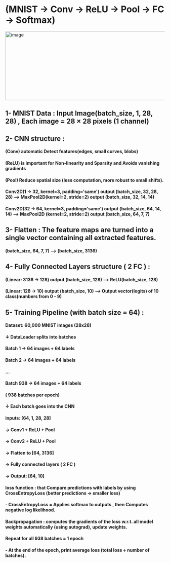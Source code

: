 # (MNIST -> Conv -> ReLU -> Pool -> FC -> Softmax) 

<img width="1048" height="217" alt="image" src="https://github.com/user-attachments/assets/ab5f3270-96ab-438e-bdfa-0eb9573c6016" />

## 1- MNIST Data : Input Image(batch_size, 1, 28, 28) , Each image = 28 × 28 pixels (1 channel)

## 2- CNN structure :
#### (Conv) automatic Detect features(edges, small curves, blobs)
#### (ReLU) is important for Non-linearity and Sparsity and Avoids vanishing gradients
#### (Pool) Reduce spatial size (less computation, more robust to small shifts).
#### Conv2D(1 → 32, kernel=3, padding='same') output (batch_size, 32, 28, 28) --> MaxPool2D(kernel=2, stride=2) output (batch_size, 32, 14, 14)
#### Conv2D(32 → 64, kernel=3, padding='same') output (batch_size, 64, 14, 14) --> MaxPool2D (kernel=2, stride=2) output (batch_size, 64, 7, 7)

## 3- Flatten : The feature maps are turned into a single vector containing all extracted features.
#### (batch_size, 64, 7, 7) --> (batch_size, 3136)

## 4- Fully Connected Layers structure ( 2 FC ) : 
#### (Linear: 3136 → 128) output (batch_size, 128) --> ReLU(batch_size, 128)
#### (Linear: 128 → 10) output (batch_size, 10) --> Output vector(logits) of 10 class(numbers from 0 - 9)

## 5- Training Pipeline (with batch size = 64) :
#### Dataset: 60,000 MNIST images (28x28)

#### ↓ DataLoader splits into batches
####   Batch 1 → 64 images + 64 labels
####   Batch 2 → 64 images + 64 labels
####   ...
####   Batch 938 → 64 images + 64 labels
####   ( 938 batches per epoch)

#### ↓ Each batch goes into the CNN
####   inputs: [64, 1, 28, 28]
####   → Conv1 + ReLU + Pool
####   → Conv2 + ReLU + Pool
####   → Flatten to [64, 3136]
####   → Fully connected layers ( 2 FC )
####   → Output: [64, 10]

####   loss function : that Compare predictions with labels by using CrossEntropyLoss (better predictions → smaller loss)
####   - CrossEntropyLoss = Applies softmax to outputs , then Computes negative log likelihood.

####   Backpropagation : computes the gradients of the loss w.r.t. all model weights automatically (using autograd), update weights.

####   Repeat for all 938 batches = 1 epoch
####   - At the end of the epoch, print average loss (total loss ÷ number of batches).
  







